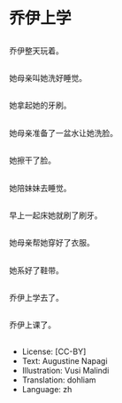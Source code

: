 # 乔伊上学

##
乔伊整天玩着。

##
她母亲叫她洗好睡觉。

##
她拿起她的牙刷。

##
她母亲准备了一盆水让她洗脸。

##
她擦干了脸。

##
她陪妹妹去睡觉。

##
早上一起床她就刷了刷牙。

##
她母亲帮她穿好了衣服。

##
她系好了鞋带。

##
乔伊上学去了。

##
乔伊上课了。


##
* License: [CC-BY]
* Text: Augustine Napagi
* Illustration: Vusi Malindi
* Translation: dohliam
* Language: zh
